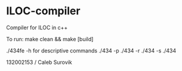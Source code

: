 # ILOC-compiler
Compiler for ILOC in c++

To run:
make clean && make [build]

./434fe -h for descriptive commands
./434 -p <filename>
./434 -r <filename>
./434 -s <filename>
./434 <filename>

132002153 / Caleb Surovik